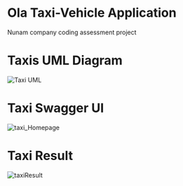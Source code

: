 # Ola Taxi-Vehicle Application
Nunam company coding assessment project
# Taxis UML Diagram

![Taxi UML](https://github.com/Rakesh3596/nunamVehicleProject/assets/101379879/66524817-6cee-41ea-89b7-68ed6300ce06)
# Taxi Swagger UI
![taxi_Homepage](https://github.com/Rakesh3596/nunamVehicleProject/assets/101379879/06973f53-dbc8-46b2-8d3f-a4ac92c7dd75)
# Taxi Result
![taxiResult](https://github.com/Rakesh3596/nunamVehicleProject/assets/101379879/592c56ee-aea4-471b-94ac-6f5e938073bd)

